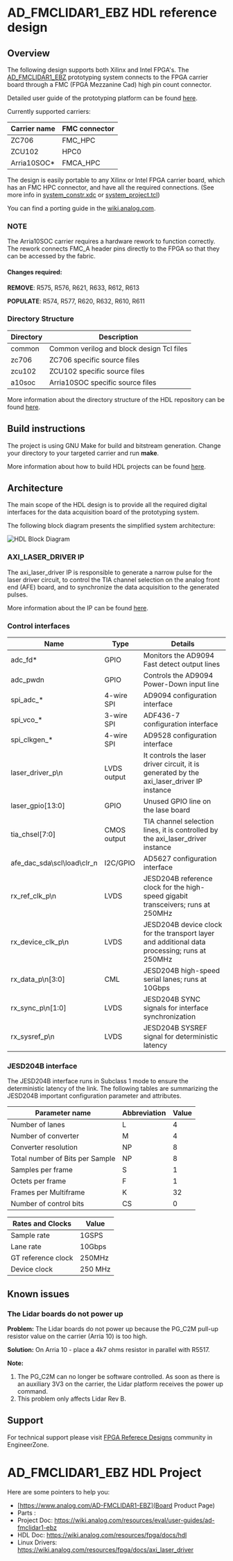 
# AD_FMCLIDAR1_EBZ HDL reference design

## Overview

The following design supports both Xilinx and Intel FPGA's. The [AD_FMCLIDAR1_EBZ](https://www.analog.com/en/design-center/evaluation-hardware-and-software/evaluation-boards-kits/AD-FMCLIDAR1-EBZ.html)
prototyping system connects to the FPGA carrier board through a FMC (FPGA Mezzanine Cad)
high pin count connector.  

Detailed user guide of the prototyping platform can be found [here](https://wiki.analog.com/resources/eval/user-guides/ad-fmclidar1-ebz).

Currently supported carriers:

|  Carrier name | FMC connector |
| ------------- | ------------- |
|  ZC706        |   FMC_HPC     |
|  ZCU102       |   HPC0        |
|  Arria10SOC*  |   FMCA_HPC    |

The design is easily portable to any Xilinx or Intel FPGA carrier board, which
has an FMC HPC connector, and have all the required connections. (See more info
in [system_constr.xdc](./zc706/system_constr.xdc) or [system_project.tcl](./a10soc/system_project.tcl))

You can find a porting guide in the [wiki.analog.com](https://wiki.analog.com/resources/fpga/docs/hdl/porting_project_quick_start_guide).

### NOTE

The Arria10SOC carrier requires a hardware rework to function correctly.
The rework connects FMC_A header pins directly to the FPGA so that they can be
accessed by the fabric.

#### Changes required:

**REMOVE**:   R575, R576, R621, R633, R612, R613

**POPULATE**: R574, R577, R620, R632, R610, R611


### Directory Structure

| Directory | Description |
| --------- | ----------- |
| common    | Common verilog and block design Tcl files |
| zc706     | ZC706 specific source files |
| zcu102    | ZCU102 specific source files |
| a10soc    | Arria10SOC specific source files |

More information about the directory structure of the HDL repository can be found [here](https://wiki.analog.com/resources/fpga/docs/git).

## Build instructions

The project is using GNU Make for build and bitstream generation. Change your directory
to your targeted carrier and run **make**.

More information about how to build HDL projects can be found [here](http://wiki.analog.com/resources/fpga/docs/build).

## Architecture

The main scope of the HDL design is to provide all the required digital interfaces
for the data acquisition board of the prototyping system.

The following block diagram presents the simplified system architecture: 

![HDL Block Diagram](./doc/img/hdl_lidar.png)

### AXI_LASER_DRIVER IP

The axi_laser_driver IP is responsible to generate a narrow pulse for the laser
driver circuit, to control the TIA channel selection on the analog front end (AFE)
board, and to synchronize the data acquisition to the generated pulses.

More information about the IP can be found [here](https://wiki.analog.com/resources/fpga/docs/axi_laser_driver).

### Control interfaces

| Name | Type | Details |
| ---- | ---- | ------- |
| adc_fd*                     | GPIO        | Monitors the AD9094 Fast detect output lines | 
| adc_pwdn                    | GPIO        | Controls the AD9094 Power-Down input line | 
| spi_adc_*                   | 4-wire SPI  | AD9094 configuration interface | 
| spi_vco_*                   | 3-wire SPI  | ADF436-7 configuration interface | 
| spi_clkgen_*                | 4-wire SPI  | AD9528 configuration interface | 
| laser_driver_p\n            | LVDS output | It controls the laser driver circuit, it is generated by the axi_laser_driver IP instance | 
| laser_gpio[13:0]            | GPIO        | Unused GPIO line on the lase board |
| tia_chsel[7:0]              | CMOS output | TIA channel selection lines, it is controlled by the axi_laser_driver instance |
| afe_dac_sda\scl\load\clr_n  | I2C/GPIO    | AD5627 configuration interface |
| rx_ref_clk_p\n              | LVDS        | JESD204B reference clock for the high-speed gigabit transceivers; runs at 250MHz |
| rx_device_clk_p\n           | LVDS        | JESD204B device clock for the transport layer and additional data processing; runs at 250MHz |
| rx_data_p\n[3:0]            | CML         | JESD204B high-speed serial lanes; runs at 10Gbps |
| rx_sync_p\n[1:0]            | LVDS        | JESD204B SYNC signals for interface synchronization |
| rx_sysref_p\n               | LVDS        | JESD204B SYSREF signal for deterministic latency |

### JESD204B interface

The JESD204B interface runs in Subclass 1 mode to ensure the deterministic latency 
of the link. The following tables are summarizing the JESD204B important configuration 
parameter and attributes.

| Parameter name | Abbreviation |Value |
| -------------- | ------------ | ---- |
| Number of lanes  | L | 4 | 
| Number of converter | M | 4 |
| Converter resolution | NP | 8 |
| Total number of Bits per Sample| NP | 8 |
| Samples per frame | S | 1 |
| Octets per frame | F | 1 |
| Frames per Multiframe | K | 32 |
| Number of control bits | CS | 0 |

| Rates and Clocks | Value | 
| ---------------- | ----- |
| Sample rate | 1GSPS |
| Lane rate | 10Gbps |
| GT reference clock | 250MHz |
| Device clock | 250 MHz | 

## Known issues

### The Lidar boards do not power up 

**Problem:** The Lidar boards do not power up because the PG_C2M pull-up resistor value on the carrier (Arria 10) is too high. 

**Solution:** On Arria 10 - place a 4k7 ohms resistor in parallel with R5517.

**Note:** 

1. The PG_C2M can no longer be software controlled. As soon as there is an auxiliary 3V3 on the carrier, the Lidar platform receives the power up command.
2. This problem only affects Lidar Rev B.


## Support

For technical support please visit [FPGA Referece Designs](https://ez.analog.com/fpga/) community in EngineerZone.

# AD_FMCLIDAR1_EBZ HDL Project

Here are some pointers to help you:
  * [https://www.analog.com/AD-FMCLIDAR1-EBZ](Board Product Page)
  * Parts : []()
  * Project Doc: https://wiki.analog.com/resources/eval/user-guides/ad-fmclidar1-ebz
  * HDL Doc: https://wiki.analog.com/resources/fpga/docs/hdl
  * Linux Drivers: https://wiki.analog.com/resources/fpga/docs/axi_laser_driver

